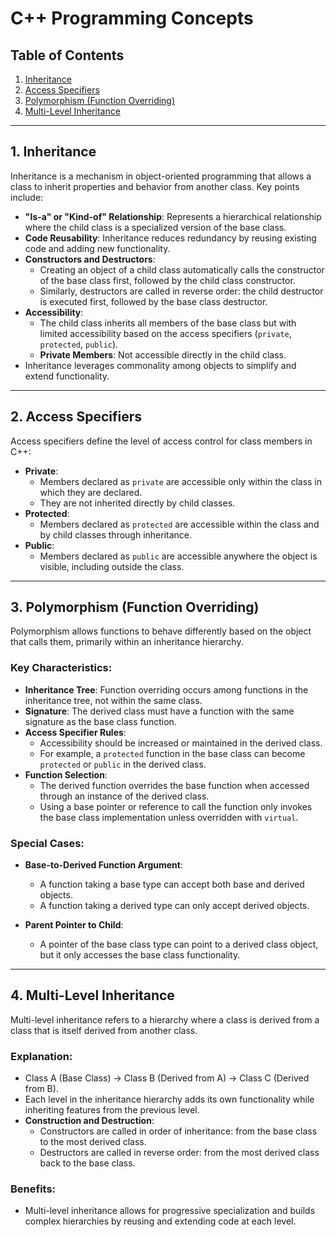 # C++ Programming Concepts

## Table of Contents
1. [Inheritance](#1-inheritance)
2. [Access Specifiers](#2-access-specifiers)
3. [Polymorphism (Function Overriding)](#3-polymorphism-function-overriding)
4. [Multi-Level Inheritance](#4-multi-level-inheritance)

---

## 1. Inheritance
Inheritance is a mechanism in object-oriented programming that allows a class to inherit properties and behavior from another class. Key points include:

- **"Is-a" or "Kind-of" Relationship**: Represents a hierarchical relationship where the child class is a specialized version of the base class.
- **Code Reusability**: Inheritance reduces redundancy by reusing existing code and adding new functionality.
- **Constructors and Destructors**:
  - Creating an object of a child class automatically calls the constructor of the base class first, followed by the child class constructor.
  - Similarly, destructors are called in reverse order: the child destructor is executed first, followed by the base class destructor.
- **Accessibility**:
  - The child class inherits all members of the base class but with limited accessibility based on the access specifiers (`private`, `protected`, `public`).
  - **Private Members**: Not accessible directly in the child class.
- Inheritance leverages commonality among objects to simplify and extend functionality.

---

## 2. Access Specifiers
Access specifiers define the level of access control for class members in C++:

- **Private**:
  - Members declared as `private` are accessible only within the class in which they are declared.
  - They are not inherited directly by child classes.
- **Protected**:
  - Members declared as `protected` are accessible within the class and by child classes through inheritance.
- **Public**:
  - Members declared as `public` are accessible anywhere the object is visible, including outside the class.

---

## 3. Polymorphism (Function Overriding)
Polymorphism allows functions to behave differently based on the object that calls them, primarily within an inheritance hierarchy.

### Key Characteristics:
- **Inheritance Tree**: Function overriding occurs among functions in the inheritance tree, not within the same class.
- **Signature**: The derived class must have a function with the same signature as the base class function.
- **Access Specifier Rules**:
  - Accessibility should be increased or maintained in the derived class.
  - For example, a `protected` function in the base class can become `protected` or `public` in the derived class.
- **Function Selection**:
  - The derived function overrides the base function when accessed through an instance of the derived class.
  - Using a base pointer or reference to call the function only invokes the base class implementation unless overridden with `virtual`.

### Special Cases:
- **Base-to-Derived Function Argument**:
  - A function taking a base type can accept both base and derived objects.
  - A function taking a derived type can only accept derived objects.

- **Parent Pointer to Child**:
  - A pointer of the base class type can point to a derived class object, but it only accesses the base class functionality.

---

## 4. Multi-Level Inheritance
Multi-level inheritance refers to a hierarchy where a class is derived from a class that is itself derived from another class.

### Explanation:
- Class A (Base Class) → Class B (Derived from A) → Class C (Derived from B).
- Each level in the inheritance hierarchy adds its own functionality while inheriting features from the previous level.
- **Construction and Destruction**:
  - Constructors are called in order of inheritance: from the base class to the most derived class.
  - Destructors are called in reverse order: from the most derived class back to the base class.

### Benefits:
- Multi-level inheritance allows for progressive specialization and builds complex hierarchies by reusing and extending code at each level.
